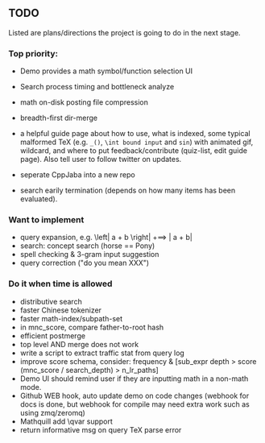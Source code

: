## TODO
Listed are plans/directions the project is going to do
in the next stage.

### Top priority:
* Demo provides a math symbol/function selection UI
* Search process timing and bottleneck analyze
* math on-disk posting file compression
* breadth-first dir-merge
* a helpful guide page about how to use, what is indexed, some typical malformed TeX (e.g. `_()`, `\int bound input` and `sin`) with animated gif, wildcard, and where to put feedback/contribute (quiz-list, edit guide page). Also tell user to follow twitter on updates.
* seperate CppJaba into a new repo

* search earily termination (depends on how many items has been evaluated).

### Want to implement
* query expansion, e.g. \left| a + b \right| +==> | a + b| 
* search: concept search (horse == Pony)
* spell checking & 3-gram input suggestion
* query correction ("do you mean XXX")

### Do it when time is allowed
* distributive search
* faster Chinese tokenizer
* faster math-index/subpath-set
* in mnc\_score, compare father-to-root hash
* efficient postmerge
* top level AND merge does not work
* write a script to extract traffic stat from query log
* improve score schema, consider:
	frequency & [sub\_expr depth > score (mnc\_score / search\_depth) > n\_lr\_paths]
* Demo UI should remind user if they are inputting math in a non-math mode.
* Github WEB hook, auto update demo on code changes (webhook for docs is done, but webhook for compile may need extra work such as using zmq/zeromq)
* Mathquill add \qvar support
* return informative msg on query TeX parse error
